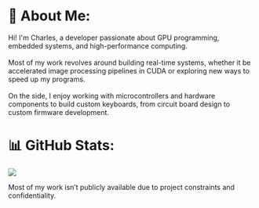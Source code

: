 # 💫 About Me:
Hi! I'm Charles, a developer passionate about GPU programming, embedded systems, and high-performance computing.<br><br>Most of my work revolves around building real-time systems, whether it be accelerated image processing pipelines in CUDA or exploring new ways to speed up my programs.<br><br>On the side, I enjoy working with microcontrollers and hardware components to build custom keyboards, from circuit board design to custom firmware development. 

# 📊 GitHub Stats:
![](https://github-readme-stats.vercel.app/api/top-langs/?username=charl024&theme=github_dark&hide_border=false&include_all_commits=false&count_private=false&layout=compact)

Most of my work isn’t publicly available due to project constraints and confidentiality.

<!-- Proudly created with GPRM ( https://gprm.itsvg.in ) -->
